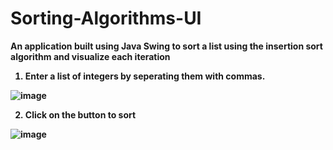 # Sorting-Algorithms-UI

<b>An application built using Java Swing to sort a list using the insertion sort algorithm and visualize each iteration </b>

<b>
<b>

1. Enter a list of integers by seperating them with commas. 

![image](https://user-images.githubusercontent.com/41454040/71704910-e9e4d600-2daa-11ea-9fdb-cef2d039d441.png)

<b>
<b>
  
2. Click on the button to sort

![image](https://user-images.githubusercontent.com/41454040/71704921-f5380180-2daa-11ea-8be6-54040ce410dc.png)

